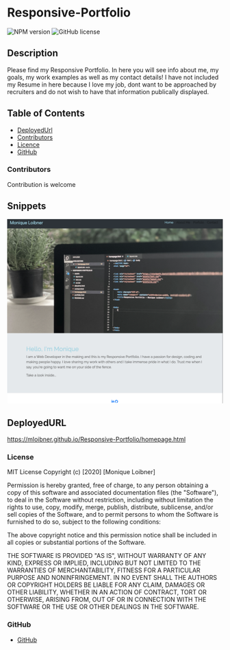 # Responsive-Portfolio
  ![NPM version](https://img.shields.io/badge/npm-6.14.4-green)
  ![GitHub license](https://img.shields.io/badge/License-MITLicense-blue.svg)

## Description
    
  Please find my Responsive Portfolio. In here you will see info about me, my goals, my work examples as well as my contact details! 
  I have not included my Resume in here because I love my job, dont want to be approached by recruiters and do not wish to have that information publically     displayed. 


## Table of Contents
  - [DeployedUrl](#DeployedURL)
  - [Contributors](#Contributors)
  - [Licence](#Licence)
  - [GitHub](#GitHub)

### Contributors
   
  Contribution is welcome
  
  
## Snippets

<img src="/assets/images/readme/home.png">

## DeployedURL
https://mloibner.github.io/Responsive-Portfolio/homepage.html

### License

MIT License
Copyright (c) [2020] [Monique Loibner]

Permission is hereby granted, free of charge, to any person obtaining a copy of this software and associated documentation files (the "Software"), to deal in the Software without restriction, including without limitation the rights to use, copy, modify, merge, publish, distribute, sublicense, and/or sell copies of the Software, and to permit persons to whom the Software is furnished to do so, subject to the following conditions:

The above copyright notice and this permission notice shall be included in all copies or substantial portions of the Software.

THE SOFTWARE IS PROVIDED "AS IS", WITHOUT WARRANTY OF ANY KIND, EXPRESS OR IMPLIED, INCLUDING BUT NOT LIMITED TO THE WARRANTIES OF MERCHANTABILITY, FITNESS FOR A PARTICULAR PURPOSE AND NONINFRINGEMENT. IN NO EVENT SHALL THE AUTHORS OR COPYRIGHT HOLDERS BE LIABLE FOR ANY CLAIM, DAMAGES OR OTHER LIABILITY, WHETHER IN AN ACTION OF CONTRACT, TORT OR OTHERWISE, ARISING FROM, OUT OF OR IN CONNECTION WITH THE SOFTWARE OR THE USE OR OTHER DEALINGS IN THE SOFTWARE.


### GitHub
    
  - [GitHub](m.loibner@hotmail.com)

 
